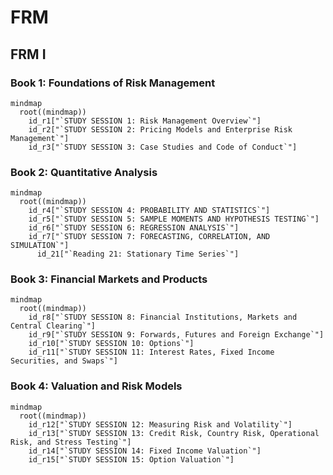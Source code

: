 # FRM

## FRM I

### Book 1: Foundations of Risk Management

```mermaid
mindmap
  root((mindmap))
    id_r1["`STUDY SESSION 1: Risk Management Overview`"]
    id_r2["`STUDY SESSION 2: Pricing Models and Enterprise Risk Management`"]
    id_r3["`STUDY SESSION 3: Case Studies and Code of Conduct`"]
```

### Book 2: Quantitative Analysis

```mermaid
mindmap
  root((mindmap))
    id_r4["`STUDY SESSION 4: PROBABILITY AND STATISTICS`"]
    id_r5["`STUDY SESSION 5: SAMPLE MOMENTS AND HYPOTHESIS TESTING`"]
    id_r6["`STUDY SESSION 6: REGRESSION ANALYSIS`"]
    id_r7["`STUDY SESSION 7: FORECASTING, CORRELATION, AND SIMULATION`"]
      id_21["`Reading 21: Stationary Time Series`"]
```

### Book 3: Financial Markets and Products

```mermaid
mindmap
  root((mindmap))
    id_r8["`STUDY SESSION 8: Financial Institutions, Markets and Central Clearing`"]
    id_r9["`STUDY SESSION 9: Forwards, Futures and Foreign Exchange`"]
    id_r10["`STUDY SESSION 10: Options`"]
    id_r11["`STUDY SESSION 11: Interest Rates, Fixed Income Securities, and Swaps`"]
```    
    
### Book 4: Valuation and Risk Models

```mermaid
mindmap
  root((mindmap))
    id_r12["`STUDY SESSION 12: Measuring Risk and Volatility`"]
    id_r13["`STUDY SESSION 13: Credit Risk, Country Risk, Operational Risk, and Stress Testing`"]
    id_r14["`STUDY SESSION 14: Fixed Income Valuation`"]
    id_r15["`STUDY SESSION 15: Option Valuation`"]

```